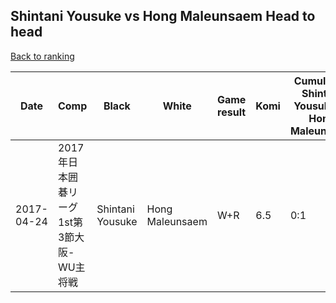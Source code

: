 ## Shintani Yousuke vs Hong Maleunsaem Head to head

[Back to ranking](../../index.md)




| **Date** | **Comp** | **Black** | **White** | **Game result** | **Komi** | **Cumulative Shintani Yousuke vs Hong Maleunsaem** | **Shintani Yousuke streak** | **Hong Maleunsaem streak** | 
| --- | --- | --- | --- | --- | --- | --- | --- | --- |
| 2017-04-24 | 2017年日本囲碁リーグ1st第3節大阪-WU主将戦 | Shintani Yousuke | Hong Maleunsaem | W+R | 6.5 | 0:1 | 0 | 1 |




